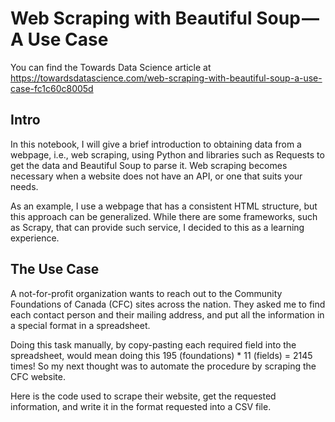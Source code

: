 # Web Scraping with Beautiful Soup — A Use Case

You can find the Towards Data Science article at https://towardsdatascience.com/web-scraping-with-beautiful-soup-a-use-case-fc1c60c8005d

## Intro
In this notebook, I will give a brief introduction to obtaining data from a webpage,
i.e., web scraping, using Python and libraries such as Requests to get the data and
Beautiful Soup to parse it. Web scraping becomes necessary when a website does not 
have an API, or one that suits your needs.

As an example, I use a webpage that has a consistent HTML structure, but this approach
can be generalized. While there are some frameworks, such as Scrapy, that can provide 
such service, I decided to this as a learning experience.

## The Use Case 

A not-for-profit organization wants to reach out to the Community Foundations of Canada
(CFC) sites across the nation. They asked me to find each contact person and their mailing 
address, and put all the information in a special format in a spreadsheet.

Doing this task manually, by copy-pasting each required field into the spreadsheet, would
mean doing this 195 (foundations) * 11 (fields) = 2145 times! So my next thought was to
automate the procedure by scraping the CFC website.

Here is the code used to scrape their website, get the requested information, and write it
in the format requested into a CSV file.
